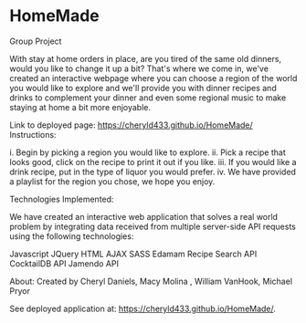 # HomeMade
Group Project

With stay at home orders in place, are you tired of the same old dinners, would you like to change it up a bit? That's where we come in, we've created an interactive webpage where you can choose a region of the world you would like to explore and we'll provide you with dinner recipes and drinks to complement your dinner and even some regional music to make staying at home a bit more enjoyable. 

Link to deployed page: https://cheryld433.github.io/HomeMade/
Instructions: 

i. Begin by picking a region you would like to explore.
ii. Pick a recipe that looks good, click on the recipe to print it out if you like.
iii. If you would like a drink  recipe, put in the type of liquor you would prefer.
iv. We have provided a playlist for the region you chose, we hope you enjoy.

Technologies Implemented: 

We have created an interactive web application that solves a real world problem by integrating data received from multiple server-side API requests using the following technologies:

Javascript
JQuery
HTML
AJAX
SASS
Edamam Recipe Search API
CocktailDB API
Jamendo API

About:
Created by Cheryl Daniels, Macy Molina  , William VanHook, Michael Pryor

See deployed application at: https://cheryld433.github.io/HomeMade/.




